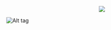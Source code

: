 <div align="center">

![](https://komarev.com/ghpvc/?username=yaoicream&label=%E2%8C%9E%EF%BD%A5yaoi&base=2300&color=000000)

</div>

![Alt tag](https://files.catbox.moe/6kbnuo.png)
